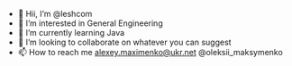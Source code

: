 - 👋 Hii, I’m @leshcom
- 👀 I’m interested in General Engineering
- 🌱 I’m currently learning Java 
- 💞️ I’m looking to collaborate on whatever you can suggest
- 📫 How to reach me alexey.maximenko@ukr.net @oleksii_maksymenko

<!---
leshcom/leshcom is a ✨ special ✨ repository because its `README.md` (this file) appears on your GitHub profile.
You can click the Preview link to take a look at your changes.
--->
